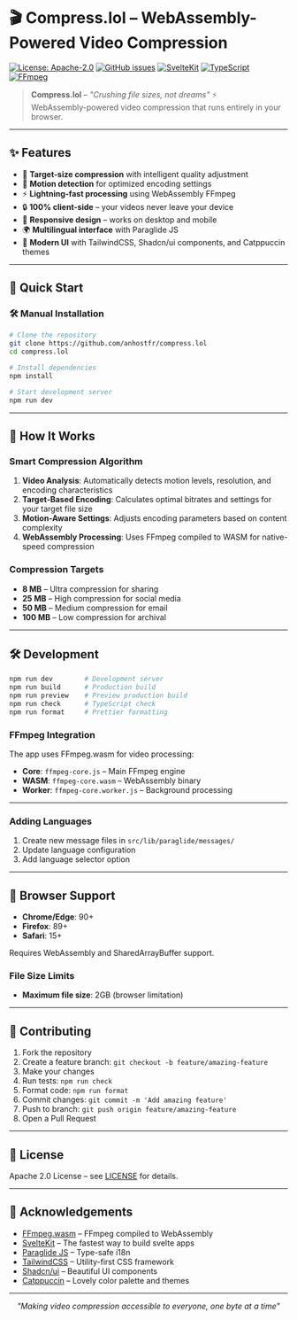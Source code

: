 # 🎬 Compress.lol – WebAssembly-Powered Video Compression

[![License: Apache-2.0](https://img.shields.io/badge/License-Apache_2.0-blue.svg)](https://opensource.org/licenses/Apache-2.0)
[![GitHub issues](https://img.shields.io/github/issues/anhostfr/compress.lol)](https://github.com/anhostfr/compress.lol/issues)
[![SvelteKit](https://img.shields.io/badge/SvelteKit-FF3E00?style=flat&logo=svelte&logoColor=white)](https://kit.svelte.dev/)
[![TypeScript](https://img.shields.io/badge/TypeScript-007ACC?style=flat&logo=typescript&logoColor=white)](https://www.typescriptlang.org/)
[![FFmpeg](https://img.shields.io/badge/FFmpeg-007808?style=flat&logo=ffmpeg&logoColor=white)](https://ffmpeg.org/)

> **Compress.lol** – _"Crushing file sizes, not dreams"_ ⚡  
> WebAssembly-powered video compression that runs entirely in your browser.

---

## ✨ Features

- 🎯 **Target-size compression** with intelligent quality adjustment
- 🧠 **Motion detection** for optimized encoding settings
- ⚡ **Lightning-fast processing** using WebAssembly FFmpeg
- 🔒 **100% client-side** – your videos never leave your device
- 📱 **Responsive design** – works on desktop and mobile
- 🌍 **Multilingual interface** with Paraglide JS
- 🎨 **Modern UI** with TailwindCSS, Shadcn/ui components, and Catppuccin themes
---

## 🚀 Quick Start

### 🛠️ Manual Installation

```bash
# Clone the repository
git clone https://github.com/anhostfr/compress.lol
cd compress.lol

# Install dependencies
npm install

# Start development server
npm run dev
```

---

## 🎯 How It Works

### Smart Compression Algorithm

1. **Video Analysis**: Automatically detects motion levels, resolution, and encoding characteristics
2. **Target-Based Encoding**: Calculates optimal bitrates and settings for your target file size
3. **Motion-Aware Settings**: Adjusts encoding parameters based on content complexity
4. **WebAssembly Processing**: Uses FFmpeg compiled to WASM for native-speed compression

### Compression Targets

- **8 MB** – Ultra compression for sharing
- **25 MB** – High compression for social media
- **50 MB** – Medium compression for email
- **100 MB** – Low compression for archival

---

## 🛠️ Development

```bash
npm run dev        # Development server
npm run build      # Production build
npm run preview    # Preview production build
npm run check      # TypeScript check
npm run format     # Prettier formatting
```

### FFmpeg Integration

The app uses FFmpeg.wasm for video processing:

- **Core**: `ffmpeg-core.js` – Main FFmpeg engine
- **WASM**: `ffmpeg-core.wasm` – WebAssembly binary
- **Worker**: `ffmpeg-core.worker.js` – Background processing

---

### Adding Languages

1. Create new message files in `src/lib/paraglide/messages/`
2. Update language configuration
3. Add language selector option

---

## 📱 Browser Support

- **Chrome/Edge**: 90+
- **Firefox**: 89+
- **Safari**: 15+

Requires WebAssembly and SharedArrayBuffer support.

### File Size Limits

- **Maximum file size**: 2GB (browser limitation)

---

## 🤝 Contributing

1. Fork the repository
2. Create a feature branch: `git checkout -b feature/amazing-feature`
3. Make your changes
4. Run tests: `npm run check`
5. Format code: `npm run format`
6. Commit changes: `git commit -m 'Add amazing feature'`
7. Push to branch: `git push origin feature/amazing-feature`
8. Open a Pull Request

---

## 📄 License

Apache 2.0 License – see [LICENSE](LICENSE) for details.

---

## 🙏 Acknowledgements

- [FFmpeg.wasm](https://github.com/ffmpegwasm/ffmpeg.wasm) – FFmpeg compiled to WebAssembly
- [SvelteKit](https://kit.svelte.dev/) – The fastest way to build svelte apps
- [Paraglide JS](https://inlang.com/m/gerre34r/library-inlang-paraglideJs) – Type-safe i18n
- [TailwindCSS](https://tailwindcss.com/) – Utility-first CSS framework
- [Shadcn/ui](https://ui.shadcn.com/) – Beautiful UI components
- [Catppuccin](https://catppuccin.com/) – Lovely color palette and themes

---

<div align="center">
    <em>"Making video compression accessible to everyone, one byte at a time"</em>
</div>
